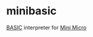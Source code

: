 # minibasic
[BASIC](https://en.wikipedia.org/wiki/BASIC) interpreter for [Mini Micro](https:miniscript.org/MiniMicro/)
